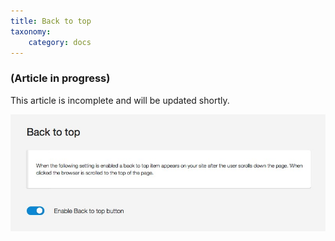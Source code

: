 ```yaml
---
title: Back to top
taxonomy:
    category: docs
---
```


### (Article in progress)
This article is incomplete and will be updated shortly.


![Back to top](back-to-top.jpg)
 
